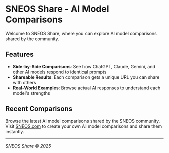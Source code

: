 # SNEOS Share - AI Model Comparisons

Welcome to SNEOS Share, where you can explore AI model comparisons shared by the community.

## Features

- **Side-by-Side Comparisons**: See how ChatGPT, Claude, Gemini, and other AI models respond to identical prompts
- **Shareable Results**: Each comparison gets a unique URL you can share with others  
- **Real-World Examples**: Browse actual AI responses to understand each model's strengths

## Recent Comparisons

Browse the latest AI model comparisons shared by the SNEOS community. Visit [SNEOS.com](https://sneos.com) to create your own AI model comparisons and share them instantly.

---

*SNEOS Share © 2025*
